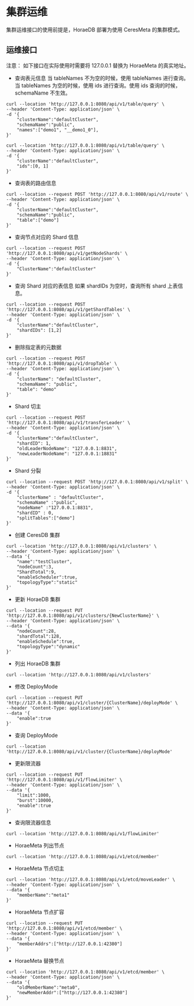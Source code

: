 # 集群运维

集群运维接口的使用前提是，HoraeDB 部署为使用 CeresMeta 的集群模式。

## 运维接口

注意： 如下接口在实际使用时需要将 127.0.0.1 替换为 HoraeMeta 的真实地址。

- 查询表元信息
  当 tableNames 不为空的时候，使用 tableNames 进行查询。
  当 tableNames 为空的时候，使用 ids 进行查询。使用 ids 查询的时候，schemaName 不生效。

```
curl --location 'http://127.0.0.1:8080/api/v1/table/query' \
--header 'Content-Type: application/json' \
-d '{
    "clusterName":"defaultCluster",
    "schemaName":"public",
    "names":["demo1", "__demo1_0"],
}'

curl --location 'http://127.0.0.1:8080/api/v1/table/query' \
--header 'Content-Type: application/json' \
-d '{
    "clusterName":"defaultCluster",
    "ids":[0, 1]
}'
```

- 查询表的路由信息

```
curl --location --request POST 'http://127.0.0.1:8080/api/v1/route' \
--header 'Content-Type: application/json' \
-d '{
    "clusterName":"defaultCluster",
    "schemaName":"public",
    "table":["demo"]
}'
```

- 查询节点对应的 Shard 信息

```
curl --location --request POST 'http://127.0.0.1:8080/api/v1/getNodeShards' \
--header 'Content-Type: application/json' \
-d '{
    "ClusterName":"defaultCluster"
}'
```

- 查询 Shard 对应的表信息
  如果 shardIDs 为空时，查询所有 shard 上表信息。

```
curl --location --request POST 'http://127.0.0.1:8080/api/v1/getShardTables' \
--header 'Content-Type: application/json' \
-d '{
    "clusterName":"defaultCluster",
    "shardIDs": [1,2]
}'
```

- 删除指定表的元数据

```
curl --location --request POST 'http://127.0.0.1:8080/api/v1/dropTable' \
--header 'Content-Type: application/json' \
-d '{
    "clusterName": "defaultCluster",
    "schemaName": "public",
    "table": "demo"
}'
```

- Shard 切主

```
curl --location --request POST 'http://127.0.0.1:8080/api/v1/transferLeader' \
--header 'Content-Type: application/json' \
-d '{
    "clusterName":"defaultCluster",
    "shardID": 1,
    "oldLeaderNodeName": "127.0.0.1:8831",
    "newLeaderNodeName": "127.0.0.1:18831"
}'
```

- Shard 分裂

```
curl --location --request POST 'http://127.0.0.1:8080/api/v1/split' \
--header 'Content-Type: application/json' \
-d '{
    "clusterName" : "defaultCluster",
    "schemaName" :"public",
    "nodeName" :"127.0.0.1:8831",
    "shardID" : 0,
    "splitTables":["demo"]
}'
```

- 创建 CeresDB 集群

```
curl --location 'http://127.0.0.1:8080/api/v1/clusters' \
--header 'Content-Type: application/json' \
--data '{
    "name":"testCluster",
    "nodeCount":3,
    "ShardTotal":9,
    "enableScheduler":true,
    "topologyType":"static"
}'
```

- 更新 HoraeDB 集群

```
curl --location --request PUT 'http://127.0.0.1:8080/api/v1/clusters/{NewClusterName}' \
--header 'Content-Type: application/json' \
--data '{
    "nodeCount":28,
    "shardTotal":128,
    "enableSchedule":true,
    "topologyType":"dynamic"
}'
```

- 列出 HoraeDB 集群

```
curl --location 'http://127.0.0.1:8080/api/v1/clusters'
```

- 修改 DeployMode

```
curl --location --request PUT 'http://127.0.0.1:8080/api/v1/cluster/{ClusterName}/deployMode' \
--header 'Content-Type: application/json' \
--data '{
    "enable":true
}'
```

- 查询 DeployMode

```
curl --location 'http://127.0.0.1:8080/api/v1/cluster/{ClusterName}/deployMode'
```

- 更新限流器

```
curl --location --request PUT 'http://127.0.0.1:8080/api/v1/flowLimiter' \
--header 'Content-Type: application/json' \
--data '{
    "limit":1000,
    "burst":10000,
    "enable":true
}'
```

- 查询限流器信息

```
curl --location 'http://127.0.0.1:8080/api/v1/flowLimiter'
```

- HoraeMeta 列出节点

```
curl --location 'http://127.0.0.1:8080/api/v1/etcd/member'
```

- HoraeMeta 节点切主

```
curl --location 'http://127.0.0.1:8080/api/v1/etcd/moveLeader' \
--header 'Content-Type: application/json' \
--data '{
    "memberName":"meta1"
}'
```

- HoraeMeta 节点扩容

```
curl --location --request PUT 'http://127.0.0.1:8080/api/v1/etcd/member' \
--header 'Content-Type: application/json' \
--data '{
    "memberAddrs":["http://127.0.0.1:42380"]
}'
```

- HoraeMeta 替换节点

```
curl --location 'http://127.0.0.1:8080/api/v1/etcd/member' \
--header 'Content-Type: application/json' \
--data '{
    "oldMemberName":"meta0",
    "newMemberAddr":["http://127.0.0.1:42380"]
}'
```
